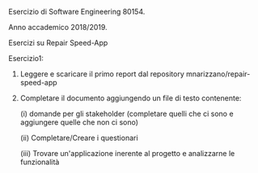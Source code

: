 Esercizio di Software Engineering 80154.

Anno accademico 2018/2019.

Esercizi su Repair Speed-App


Esercizio1:

1) Leggere e scaricare il primo report dal repository mnarizzano/repair-speed-app

2) Completare il documento aggiungendo un file di testo contenente:

   (i) domande per gli stakeholder (completare quelli che ci sono e aggiungere quelle che non ci sono)

   (ii) Completare/Creare i questionari 

   (iii) Trovare un'applicazione inerente al progetto e analizzarne le funzionalità
